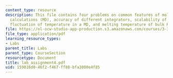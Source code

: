```yaml
---
content_type: resource
description: This file contains four problems on common features of molecular dynamics
  calculations (MD), accuracy of different integrators, scalability of MD systems,
  fluctuation of temperature in a MD, and melting temperature of bulk Kr.
file: https://ol-ocw-studio-app-production.s3.amazonaws.com/courses/3-320-atomistic-computer-modeling-of-materials-sma-5107-spring-2005/159816d046f2f467ff88bfa3000e4f85_lab_assignment4.pdf
file_type: application/pdf
learning_resource_types:
- Labs
parent_title: Labs
parent_type: CourseSection
resourcetype: Document
title: lab_assignment4.pdf
uid: 159816d0-46f2-f467-ff88-bfa3000e4f85
---
```


